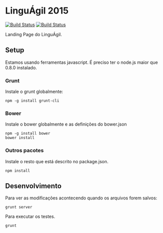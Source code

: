 LinguÁgil 2015
============
[![Build Status](https://drone.io/github.com/linguagil/2015.linguagil.com.br/status.png)](https://drone.io/github.com/linguagil/2015.linguagil.com.br/latest)
[![Build Status](https://travis-ci.org/linguagil/2015.linguagil.com.br.png)](https://travis-ci.org/linguagil/2015.linguagil.com.br)

Landing Page do LinguÁgil.

## Setup

Estamos usando ferramentas javascript. É preciso ter o node.js maior que 0.8.0 instalado.

### Grunt

Instale o grunt globalmente:

```
npm -g install grunt-cli
```


### Bower

Instale o bower globalmente e as definições do bower.json

```
npm -g install bower
bower install
```

### Outros pacotes

Instale o resto que está descrito no package.json.

```
npm install
```

## Desenvolvimento

Para ver as modificações acontecendo quando os arquivos forem salvos:

```
grunt server
```

Para executar os testes.

```
grunt
```

